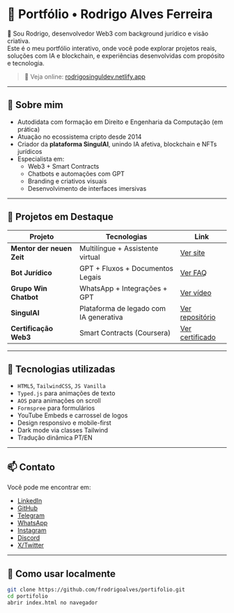 # 🚀 Portfólio • Rodrigo Alves Ferreira

👋 Sou Rodrigo, desenvolvedor Web3 com background jurídico e visão criativa.  
Este é o meu portfólio interativo, onde você pode explorar projetos reais, soluções com IA e blockchain, e experiências desenvolvidas com propósito e tecnologia.

> 💼 Veja online: [rodrigosinguldev.netlify.app](https://rodrigosinguldev.netlify.app)

---

## 🧠 Sobre mim

- Autodidata com formação em Direito e Engenharia da Computação (em prática)
- Atuação no ecossistema cripto desde 2014
- Criador da **plataforma SingulAI**, unindo IA afetiva, blockchain e NFTs jurídicos
- Especialista em:
  - Web3 + Smart Contracts
  - Chatbots e automações com GPT
  - Branding e criativos visuais
  - Desenvolvimento de interfaces imersivas

---

## 💼 Projetos em Destaque

| Projeto | Tecnologias | Link |
|--------|-------------|------|
| **Mentor der neuen Zeit** | Multilíngue + Assistente virtual | [Ver site](https://www.mentorderneuenzeit.at) |
| **Bot Jurídico** | GPT + Fluxos + Documentos Legais | [Ver FAQ](docs/FAQ_Carvalho_Xavier_Advocacia%20(1).pdf) |
| **Grupo Win Chatbot** | WhatsApp + Integrações + GPT | [Ver vídeo](https://www.youtube.com/watch?v=qgFuxq6TS68) |
| **SingulAI** | Plataforma de legado com IA generativa | [Ver repositório](https://github.com/frodrigoalves) |
| **Certificação Web3** | Smart Contracts (Coursera) | [Ver certificado](https://coursera.org/verify/23BWBKN652JZ) |

---

## 🧩 Tecnologias utilizadas

- `HTML5`, `TailwindCSS`, `JS Vanilla`
- `Typed.js` para animações de texto
- `AOS` para animações on scroll
- `Formspree` para formulários
- YouTube Embeds e carrossel de logos
- Design responsivo e mobile-first
- Dark mode via classes Tailwind
- Tradução dinâmica PT/EN

---

## 📫 Contato

Você pode me encontrar em:

- [LinkedIn](https://linkedin.com/in/rodrigoalves2112)
- [GitHub](https://github.com/frodrigoalves)
- [Telegram](https://t.me/RodrigoAlvesF)
- [WhatsApp](https://wa.me/5548999880536)
- [Instagram](https://www.instagram.com/f.rodrigoalvez)
- [Discord](https://discord.gg/mt7rcyUh)
- [X/Twitter](https://twitter.com/RodrigoAFerr)

---

## 📎 Como usar localmente

```bash
git clone https://github.com/frodrigoalves/portifolio.git
cd portifolio
abrir index.html no navegador
